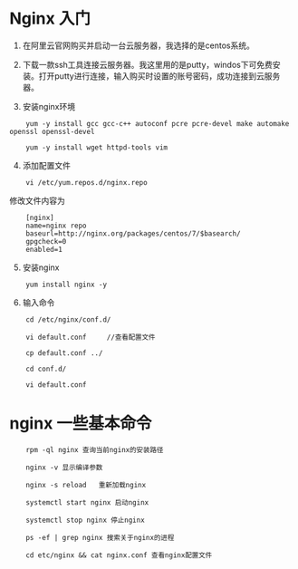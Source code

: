 # Nginx 入门

1. 在阿里云官网购买并启动一台云服务器，我选择的是centos系统。

2. 下载一款ssh工具连接云服务器。我这里用的是putty，windos下可免费安装。打开putty进行连接，输入购买时设置的账号密码，成功连接到云服务器。

3. 安装nginx环境
```
    yum -y install gcc gcc-c++ autoconf pcre pcre-devel make automake openssl openssl-devel
    
    yum -y install wget httpd-tools vim
```

4. 添加配置文件
```
    vi /etc/yum.repos.d/nginx.repo
```

修改文件内容为
```
    [nginx]
    name=nginx repo
    baseurl=http://nginx.org/packages/centos/7/$basearch/
    gpgcheck=0
    enabled=1
```
5. 安装nginx
```
    yum install nginx -y
```

6. 输入命令
```
    cd /etc/nginx/conf.d/
    
    vi default.conf     //查看配置文件

    cp default.conf ../

    cd conf.d/

    vi default.conf
```


# nginx 一些基本命令
```
    rpm -ql nginx 查询当前nginx的安装路径

    nginx -v 显示编译参数

    nginx -s reload   重新加载nginx

    systemctl start nginx 启动nginx

    systemctl stop nginx 停止nginx

    ps -ef | grep nginx 搜索关于nginx的进程

    cd etc/nginx && cat nginx.conf 查看nginx配置文件
```
